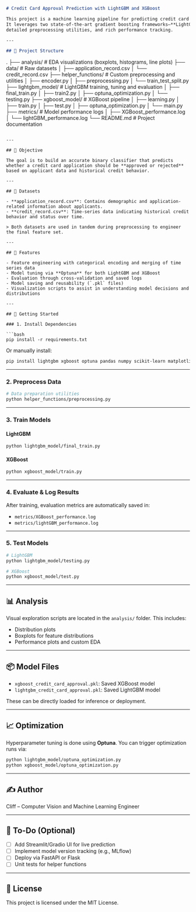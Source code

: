 ```markdown
# Credit Card Approval Prediction with LightGBM and XGBoost

This project is a machine learning pipeline for predicting credit card approvals using structured data from application and credit records. 
It leverages two state-of-the-art gradient boosting frameworks—**LightGBM** and **XGBoost**—with hyperparameter optimization via **Optuna**, 
detailed preprocessing utilities, and rich performance tracking.

---

## 📁 Project Structure

```

.
├── analysis/                  # EDA visualizations (boxplots, histograms, line plots)
├── data/                     # Raw datasets
│   ├── application\_record.csv
│   └── credit\_record.csv
├── helper\_functions/         # Custom preprocessing and utilities
│   ├── encoder.py
│   ├── preprocessing.py
│   └── train\_test\_split.py
├── lightgbm\_model/           # LightGBM training, tuning and evaluation
│   ├── final\_train.py
│   ├── train2.py
│   ├── optuna\_optimization.py
│   └── testing.py
├── xgboost\_model/            # XGBoost pipeline
│   ├── learning.py
│   ├── train.py
│   ├── test.py
│   ├── optuna\_optimization.py
│   └── main.py
├── metrics/                  # Model performance logs
│   ├── XGBoost\_performance.log
│   └── lightGBM\_performance.log
└── README.md                 # Project documentation

````

---

## 🧠 Objective

The goal is to build an accurate binary classifier that predicts whether a credit card application should be **approved or rejected** based on applicant data and historical credit behavior.

---

## 🧾 Datasets

- **application_record.csv**: Contains demographic and application-related information about applicants.
- **credit_record.csv**: Time-series data indicating historical credit behavior and status over time.

> Both datasets are used in tandem during preprocessing to engineer the final feature set.

---

## 🔧 Features

- Feature engineering with categorical encoding and merging of time series data
- Model tuning via **Optuna** for both LightGBM and XGBoost
- Evaluation through cross-validation and saved logs
- Model saving and reusability (`.pkl` files)
- Visualization scripts to assist in understanding model decisions and distributions

---

## 🚀 Getting Started

### 1. Install Dependencies

```bash
pip install -r requirements.txt
````

Or manually install:

```bash
pip install lightgbm xgboost optuna pandas numpy scikit-learn matplotlib seaborn
```

---

### 2. Preprocess Data

```bash
# Data preparation utilities
python helper_functions/preprocessing.py
```

---

### 3. Train Models

#### LightGBM

```bash
python lightgbm_model/final_train.py
```

#### XGBoost

```bash
python xgboost_model/train.py
```

---

### 4. Evaluate & Log Results

After training, evaluation metrics are automatically saved in:

* `metrics/XGBoost_performance.log`
* `metrics/lightGBM_performance.log`

---

### 5. Test Models

```bash
# LightGBM
python lightgbm_model/testing.py

# XGBoost
python xgboost_model/test.py
```

---

## 📊 Analysis

Visual exploration scripts are located in the `analysis/` folder. This includes:

* Distribution plots
* Boxplots for feature distributions
* Performance plots and custom EDA

---

## 📦 Model Files

* `xgboost_credit_card_approval.pkl`: Saved XGBoost model
* `lightgbm_credit_card_approval.pkl`: Saved LightGBM model

These can be directly loaded for inference or deployment.

---

## 📈 Optimization

Hyperparameter tuning is done using **Optuna**. You can trigger optimization runs via:

```bash
python lightgbm_model/optuna_optimization.py
python xgboost_model/optuna_optimization.py
```

---

## ✍️ Author

Cliff – Computer Vision and Machine Learning Engineer

---

## 📌 To-Do (Optional)

* [ ] Add Streamlit/Gradio UI for live prediction
* [ ] Implement model version tracking (e.g., MLflow)
* [ ] Deploy via FastAPI or Flask
* [ ] Unit tests for helper functions

---

## 📄 License

This project is licensed under the MIT License.

```
